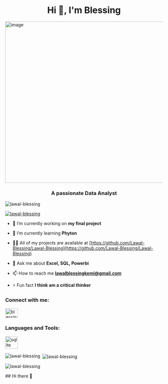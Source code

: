 <h1 align="center">Hi 👋, I'm Blessing</h1>
<img width="845" height="515" alt="image" src="https://github.com/user-attachments/assets/9d77feb1-3c2b-4c5d-aaee-0dcea002f97b" />

<h3 align="center">A passionate Data Analyst</h3>

<p align="left"> <img src="https://komarev.com/ghpvc/?username=lawal-blessing&label=Profile%20views&color=0e75b6&style=flat" alt="lawal-blessing" /> </p>

<p align="left"> <a href="https://github.com/ryo-ma/github-profile-trophy"><img src="https://github-profile-trophy.vercel.app/?username=lawal-blessing" alt="lawal-blessing" /></a> </p>

- 🔭 I’m currently working on **my final project**

- 🌱 I’m currently learning **Phyton**

- 👨‍💻 All of my projects are available at [https://github.com/Lawal-Blessing/Lawal-Blessing](https://github.com/Lawal-Blessing/Lawal-Blessing)

- 💬 Ask me about **Excel, SQL, Powerbi**

- 📫 How to reach me **lawalblessingkemi@gmail.com**

- ⚡ Fun fact **I think am a critical thinker**

<h3 align="left">Connect with me:</h3>
<p align="left">
<a href=["https://linkedin.com/in/blessing lawal"](https://www.linkedin.com/in/blessing-lawal-270a53355) target="blank"><img align="center" src="https://raw.githubusercontent.com/rahuldkjain/github-profile-readme-generator/master/src/images/icons/Social/linked-in-alt.svg" alt="blessing lawal" height="30" width="40" /></a>
</p>

<h3 align="left">Languages and Tools:</h3>
<p align="left"> <a href="https://www.sqlite.org/" target="_blank" rel="noreferrer"> <img src="https://www.vectorlogo.zone/logos/sqlite/sqlite-icon.svg" alt="sqlite" width="40" height="40"/> </a> </p>

<p><img align="left" src="https://github-readme-stats.vercel.app/api/top-langs?username=lawal-blessing&show_icons=true&locale=en&layout=compact" alt="lawal-blessing" /></p>

<p>&nbsp;<img align="center" src="https://github-readme-stats.vercel.app/api?username=lawal-blessing&show_icons=true&locale=en" alt="lawal-blessing" /></p>

<p><img align="center" src="https://github-readme-streak-stats.herokuapp.com/?user=lawal-blessing&" alt="lawal-blessing" /></p>
## Hi there 👋

<!--
**Lawal-Blessing/Lawal-Blessing** is a ✨ _special_ ✨ repository because its `README.md` (this file) appears on your GitHub profile.

Here are some ideas to get you started:

- 🔭 I’m currently working on ...
- 🌱 I’m currently learning ...
- 👯 I’m looking to collaborate on ...
- 🤔 I’m looking for help with ...
- 💬 Ask me about ...
- 📫 How to reach me: ...
- 😄 Pronouns: ...
- ⚡ Fun fact: ...
-->
